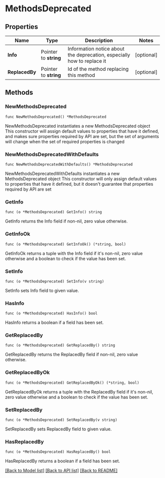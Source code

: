 # MethodsDeprecated

## Properties

Name | Type | Description | Notes
------------ | ------------- | ------------- | -------------
**Info** | Pointer to **string** | Information notice about the deprecation, especially how to replace it | [optional] 
**ReplacedBy** | Pointer to **string** | Id of the method replacing this method | [optional] 

## Methods

### NewMethodsDeprecated

`func NewMethodsDeprecated() *MethodsDeprecated`

NewMethodsDeprecated instantiates a new MethodsDeprecated object
This constructor will assign default values to properties that have it defined,
and makes sure properties required by API are set, but the set of arguments
will change when the set of required properties is changed

### NewMethodsDeprecatedWithDefaults

`func NewMethodsDeprecatedWithDefaults() *MethodsDeprecated`

NewMethodsDeprecatedWithDefaults instantiates a new MethodsDeprecated object
This constructor will only assign default values to properties that have it defined,
but it doesn't guarantee that properties required by API are set

### GetInfo

`func (o *MethodsDeprecated) GetInfo() string`

GetInfo returns the Info field if non-nil, zero value otherwise.

### GetInfoOk

`func (o *MethodsDeprecated) GetInfoOk() (*string, bool)`

GetInfoOk returns a tuple with the Info field if it's non-nil, zero value otherwise
and a boolean to check if the value has been set.

### SetInfo

`func (o *MethodsDeprecated) SetInfo(v string)`

SetInfo sets Info field to given value.

### HasInfo

`func (o *MethodsDeprecated) HasInfo() bool`

HasInfo returns a boolean if a field has been set.

### GetReplacedBy

`func (o *MethodsDeprecated) GetReplacedBy() string`

GetReplacedBy returns the ReplacedBy field if non-nil, zero value otherwise.

### GetReplacedByOk

`func (o *MethodsDeprecated) GetReplacedByOk() (*string, bool)`

GetReplacedByOk returns a tuple with the ReplacedBy field if it's non-nil, zero value otherwise
and a boolean to check if the value has been set.

### SetReplacedBy

`func (o *MethodsDeprecated) SetReplacedBy(v string)`

SetReplacedBy sets ReplacedBy field to given value.

### HasReplacedBy

`func (o *MethodsDeprecated) HasReplacedBy() bool`

HasReplacedBy returns a boolean if a field has been set.


[[Back to Model list]](../README.md#documentation-for-models) [[Back to API list]](../README.md#documentation-for-api-endpoints) [[Back to README]](../README.md)


